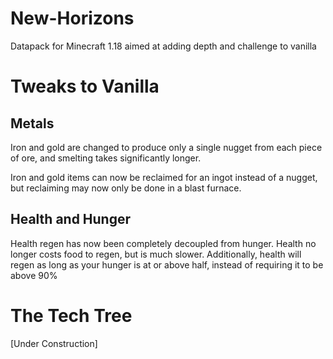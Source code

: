# New-Horizons
Datapack for Minecraft 1.18 aimed at adding depth and challenge to vanilla

# Tweaks to Vanilla
## Metals
Iron and gold are changed to produce only a single nugget from each piece of ore, and smelting takes significantly longer.

Iron and gold items can now be reclaimed for an ingot instead of a nugget, but reclaiming may now only be done in a blast furnace.

## Health and Hunger
Health regen has now been completely decoupled from hunger. Health no longer costs food to regen, but is much slower. Additionally, health will regen as long as your hunger is at or above half, instead of requiring it to be above 90%

# The Tech Tree
\[Under Construction]
